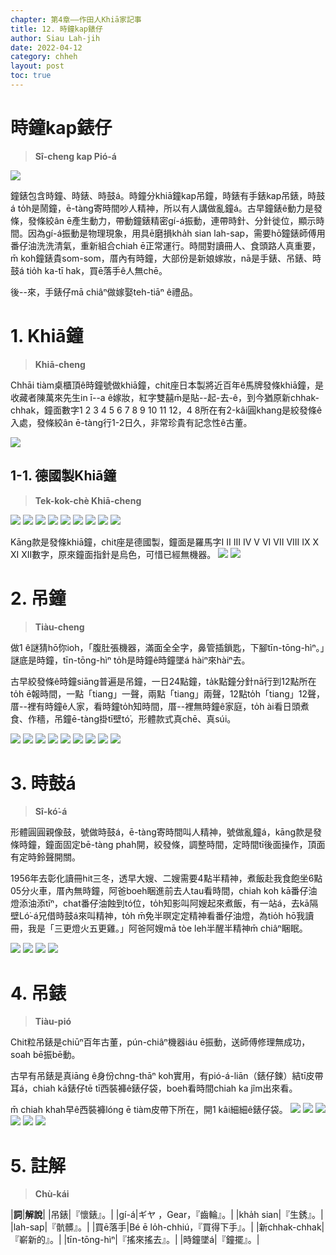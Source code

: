 ```yaml
---
chapter: 第4章——作田人Khiā家記事
title: 12. 時鐘kap錶仔
author: Siau Lah-jih
date: 2022-04-12
category: chheh
layout: post
toc: true
---
```


# 時鐘kap錶仔
> **Sî-cheng kap Pió-á**

![](../too5/16/16-4-3徛鐘陳建峰.jpg)

鐘錶包含時鐘、時錶、時鼓á。時鐘分khiā鐘kap吊鐘，時錶有手錶kap吊錶，時鼓á to̍h是鬧鐘，ē-tàng寄時間吵人精神，所以有人講做亂鐘á。古早鐘錶ê動力是發條，發條絞ân ē產生動力，帶動鐘錶精密gí-á振動，連帶時針、分針徙位，顯示時間。因為gí-á振動是物理現象，用具ē磨損kha̍h sian lah-sap，需要hō͘鐘錶師傅用番仔油洗洗清氣，重新組合chiah ē正常運行。時間對讀冊人、食頭路人真重要，m̄ koh鐘錶貴som-som，厝內有時鐘，大部份是新娘嫁妝，nā是手錶、吊錶、時鼓á tio̍h ka-tī hak，買ē落手ê人無chē。

後--來，手錶仔mā chiâⁿ做嫁娶teh-tiāⁿ ê禮品。

# 1. Khiā鐘
> **Khiā-cheng**

Chhāi tiàm桌櫃頂ê時鐘號做khiā鐘，chit座日本製將近百年ê馬牌發條khiā鐘，是收藏者陳萬來先生in ī--a ê嫁妝，紅字雙囍m̄是貼--起-去-ê，到今猶原新chhak-chhak，鐘面數字1 2 3 4 5 6 7 8 9 10 11 12，4 8所在有2-kâi圓khang是絞發條ê入處，發條絞ân ē-tàng行1-2日久，非常珍貴有記念性ê古董。

![](../too5/16/16-4-1徛鐘.jpg) 


## 1-1. 德國製Khiā鐘
> **Tek-kok-chè Khiā-cheng**

![](../too5/16/16-4-2徛鐘陳建峰.jpg)
![](../too5/16/16-4-3徛鐘陳建峰.jpg)
![](../too5/16/16-4-3a徛鐘陳建峰.jpg)
![](../too5/16/16-4-4徛鐘陳建峰.jpg) 
![](../too5/16/16-4-5徛鐘陳建峰.jpg)
![](../too5/16/16-4-6徛鐘陳建峰.jpg) 
![](../too5/16/16-4-6a徛鐘陳建峰.jpg)
![](../too5/16/16-4-6b徛鐘.jpg)
![](../too5/16/16-4-6c徛鐘.jpg)

Kāng款是發條khiā鐘，chit座是德國製，鐘面是羅馬字I Ⅱ Ⅲ IV V VI VII VIII Ⅸ Ⅹ XI XII數字，原來鐘面指針是烏色，可惜已經無機器。
![](../too5/16/16-4-6d徛鐘.jpg)
![](../too5/16/16-4-6e徛鐘.jpg)

# 2. 吊鐘
> **Tiàu-cheng**

做1 ê謎猜hō͘你ioh，「腹肚張機器，滿面全全字，鼻管插鎖匙，下腳tīn-tōng-hìⁿ。」謎底是時鐘，tīn-tōng-hìⁿ to̍h是時鐘ê時鐘墜á hàiⁿ來hàiⁿ去。

古早絞發條ê時鐘siāng普遍是吊鐘，一日24點鐘，ta̍k點鐘分針nā行到12點所在to̍h ē報時間，一點「tiang」一聲，兩點「tiang」兩聲，12點to̍h「tiang」12聲，厝--裡有時鐘ê人家，看時鐘to̍h知時間，厝--裡無時鐘ê家庭，to̍h ài看日頭煮食、作穡，吊鐘ē-tàng掛tī壁tó͘，形體款式真chē、真súi。

![](../too5/16/16-4-7吊鐘.jpg)
![](../too5/16/16-4-8吊鐘.jpg)
![](../too5/16/16-4-9吊鐘.jpg)
![](../too5/16/16-4-10吊鐘.jpg)
![](../too5/16/16-4-11吊鐘.jpg)
![](../too5/16/16-4-12吊鐘.jpg)
![](../too5/16/16-4-12a吊鐘.jpg)
![](../too5/16/16-4-13吊鐘.jpg) 
![](../too5/16/16-4-14吊鐘.jpg)


# 3. 時鼓á
> **Sî-kó͘-á**

形體圓圓親像鼓，號做時鼓á，ē-tàng寄時間叫人精神，號做亂鐘á，kāng款是發條時鐘，鐘面固定bē-tàng phah開，絞發條，調整時間，定時間tī後面操作，頂面有定時鈴聲開關。

1956年去彰化讀冊hit三冬，透早大嫂、二嫂需要4點半精神，煮飯赴我食飽坐6點05分火車，厝內無時鐘，阿爸boeh睏進前去人tau看時間，chiah koh kā番仔油燈添油添tīⁿ，chat番仔油蝕到tó位，to̍h知影叫阿嫂起來煮飯，有一站á，去kā隔壁Ló͘-á兄借時鼓á來叫精神，to̍h m̄免半暝定定精神看番仔油燈，為tio̍h hō͘我讀冊，我是「三更燈火五更雞。」阿爸阿嫂mā tòe leh半醒半精神m̄ chiâⁿ睏眠。

![](../too5/16/16-4-15時鼓仔.jpg)
![](../too5/16/16-4-16時鼓仔.jpg)
![](../too5/16/16-4-17時鼓仔.jpg)
![](../too5/16/16-4-18時鼓仔.jpg)

# 4. 吊錶
> **Tiàu-pió**

Chit粒吊錶是chiūⁿ百年古董，pún-chiâⁿ機器iáu ē振動，送師傅修理無成功，soah bē振bē動。

古早有吊錶是真iāng ê身份chng-thāⁿ koh實用，有pió-á-liān（錶仔鍊）結tī皮帶耳á，chiah kā錶仔tē tī西裝褲ê錶仔袋，boeh看時間chiah ka jîm出來看。

m̄ chiah khah早ê西裝褲lóng ē tiàm皮帶下所在，開1 kâi細細ê錶仔袋。
![](../too5/16/16-4-20吊錶.jpg)
![](../too5/16/16-4-21吊錶.jpg)
![](../too5/16/16-4-22吊錶.jpg)
![](../too5/16/16-4-23吊錶.jpg)
![](../too5/16/16-4-24吊錶.jpg)
![](../too5/16/16-4-25吊錶.jpg)

# 5. 註解
> **Chù-kái**

|**詞**|**解說**|
|吊錶|『懷錶』。|
|gí-á|ギヤ ，Gear，『齒輪』。|
|kha̍h sian|『生銹』。|
|lah-sap|『骯髒』。|
|買ē落手|Bé ē lo̍h-chhiú，『買得下手』。|
|新chhak-chhak|『嶄新的』。|
|tīn-tōng-hìⁿ|『搖來搖去』。|
|時鐘墜á|『鐘擺』。|
